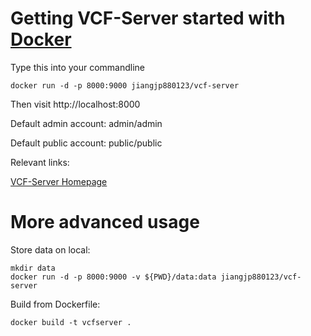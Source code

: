 # Getting VCF-Server started with [Docker](https://www.docker.com/)
<p>Type this into your commandline</p>

`docker run -d -p 8000:9000 jiangjp880123/vcf-server`   

<p>Then visit http://localhost:8000</p>
<p>Default admin account: admin/admin</p>
<p>Default public account: public/public</p>

<p>Relevant links:</p>

[VCF-Server Homepage](https://www.diseasegps.org/VCF-Server?lan=eng)


# More advanced usage

<p>Store data on local:</p>

`mkdir data`   
`docker run -d -p 8000:9000 -v ${PWD}/data:data jiangjp880123/vcf-server`   

<p>Build from Dockerfile: </p>

`docker build -t vcfserver .`
